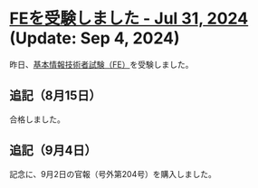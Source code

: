 # [FEを受験しました - Jul 31, 2024](https://juten10x.github.io/blog/fe_Jul-31-2024.html) (Update: Sep 4, 2024)

昨日、[基本情報技術者試験（FE）](https://www.ipa.go.jp/shiken/kubun/fe.html)を受験しました。

## 追記（8月15日）
合格しました。

## 追記（9月4日）
記念に、9月2日の官報（号外第204号）を購入しました。
